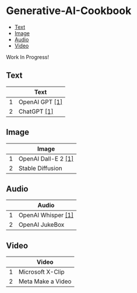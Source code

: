 # Generative-AI-Cookbook
  * [Text](#text)
  * [Image](#image)
  * [Audio](#audio)
  * [Video](#video)
  
Work In Progress! 

## Text

| |Text  | 
------|----|
1 |OpenAI GPT [\[1\]](https://s3-us-west-2.amazonaws.com/openai-assets/research-covers/language-unsupervised/language_understanding_paper.pdf)|
2 |ChatGPT [\[1\]](https://huggingface.co/blog/rlhf) |

## Image

|| Image |
|-------|--|
1| OpenAI Dall-E 2 [\[1\]](https://cdn.openai.com/papers/dall-e-2.pdf)|
2| Stable Diffusion |

## Audio

|| Audio |
|---|-------|
1| OpenAI Whisper [\[1\]](https://cdn.openai.com/papers/whisper.pdf)|
2| OpenAI JukeBox |

## Video

|| Video|
|---|------|
1| Microsoft X-Clip | 
2| Meta Make a Video | 
